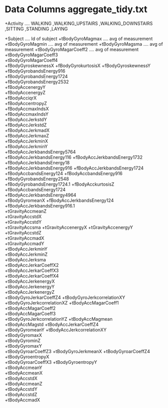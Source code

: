 
# Data Columns aggregate_tidy.txt

+Activity			.... WALKING
,WALKING_UPSTAIRS
,WALKING_DOWNSTAIRS
,SITTING
,STANDING
,LAYING
 	
+Subject				.... Id of subject 
+tBodyGyroMagmax			.... avg of measurement
+tBodyGyroMagmin			.... avg of measurement
+tBodyGyroMagsma			.... avg of measurement
+tBodyGyroMagarCoeff2		.... avg of measurement
+tBodyGyroMagarCoeff3	
+tBodyGyroMagarCoeff4	
+fBodyGyroskewnessX	
+fBodyGyrokurtosisX	
+fBodyGyroskewnessY	
+fBodyGyrobandsEnergy916	
+fBodyGyrobandsEnergy1724	
+fBodyGyrobandsEnergy2532	
+fBodyAccenergyY	
+fBodyAccenergyZ	
+fBodyAcciqrX	
+fBodyAccentropyZ	
+fBodyAccmaxIndsX	
+fBodyAccmaxIndsY	
+fBodyAccJerkstdY	
+fBodyAccJerkstdZ	
+fBodyAccJerkmadX	
+fBodyAccJerkmaxZ	
+fBodyAccJerkminX	
+fBodyAccJerkminY	
+fBodyAccJerkbandsEnergy5764	
+fBodyAccJerkbandsEnergy116	
+fBodyAccJerkbandsEnergy1732	
+fBodyAccJerkbandsEnergy18	
+fBodyAccJerkbandsEnergy916	
+fBodyAccJerkbandsEnergy1724	
+fBodyAccbandsEnergy124	
+fBodyAccbandsEnergy916	
+fBodyGyrobandsEnergy2548	
+fBodyGyrobandsEnergy1724.1	
+fBodyAcckurtosisZ	
+fBodyAccbandsEnergy1724	
+fBodyAccJerkbandsEnergy4964	
+fBodyGyromeanX	
+fBodyAccJerkbandsEnergy124	
+fBodyAccJerkbandsEnergy916.1	
+tGravityAccmeanZ	
+tGravityAccstdX	
+tGravityAccstdY	
+tGravityAccsma	
+tGravityAccenergyX	
+tGravityAccenergyY	
+tGravityAccstdZ	
+tGravityAccmadX	
+tGravityAccmadY	
+tBodyAccJerkminY	
+tBodyAccJerkminZ	
+tBodyAccJerksma	
+tBodyAccJerkarCoeffX2	
+tBodyAccJerkarCoeffX3	
+tBodyAccJerkarCoeffX4	
+tBodyAccJerkenergyX	
+tBodyAccJerkenergyY	
+tBodyAccJerkenergyZ	
+tBodyGyroJerkarCoeffZ4	
+tBodyGyroJerkcorrelationXY	
+tBodyGyroJerkcorrelationXZ	
+tBodyAccMagarCoeff1	
+tBodyAccMagarCoeff2	
+tBodyAccMagarCoeff3	
+tBodyGyroJerkcorrelationYZ	
+tBodyAccMagmean	
+tBodyAccMagstd	
+tBodyAccJerkarCoeffZ4	
+tBodyGyromeanY	
+tBodyAccJerkcorrelationXY	
+tBodyGyromaxX	
+tBodyGyrominZ	
+tBodyGyromaxY	
+tBodyGyroarCoeffZ3	
+tBodyGyroJerkmeanX	
+tBodyGyroarCoeffZ4	
+tBodyGyroentropyX	
+tBodyGyroarCoeffX3	
+tBodyGyroentropyY	
+tBodyAccmeanY	
+tBodyAccmeanX	
+tBodyAccstdX	
+tBodyAccmeanZ	
+tBodyAccstdY	
+tBodyAccstdZ	
+tBodyAccmadX	

